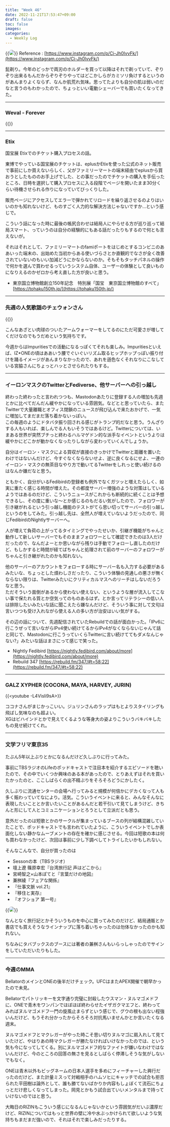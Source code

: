 ```yaml
---
title: "Week 46"
date: 2022-11-21T17:53:47+09:00
draft: false
toc: false
images:
categories:
  - Weekly Log
---
```


{{<image src="/images/images/221115_color2.webp" position="center" style="border-radius: 6px;">}}
Reference : [https://www.instagram.com/p/Ci-Jh0lvvFk/](https://www.instagram.com/p/Ci-Jh0lvvFk/)

髭剃り。今年のどっかで両刃のホルダーを買って以降はそれで剃っていて、ぞりぞり出来るもんだからぞりぞりやってはどこかしらがカミソリ負けするというのがあんまりよくならず、なんか肌荒れ気味。思ってたよりも自分の肌は弱いのだなと言うのもわかったので、ちょっといい電動シェーバーでも買いたくなってきた。

<!--more-->

---

### Weval - Forever

{{<youtube QHnKSLmuK_s>}}

---

### Etix

国宝展 Etixでのチケット購入プロセスの話。

東博でやっている国宝展のチケットは、eplusかEtixを使った公式のネット販売で事前にしか買えないらしく、父がファミリーマートの端末経由でeplusから買おうとしたもののお手上げでした、との事だったのでチケットの購入を手伝ったところ、日時を選択して購入プロセスに入る段階でページを開いたまま30分くらい待機させられる作りになっていてびっくりした。

販売ページにアクセスしてエラーで弾かれてリロードを繰り返させるのよりはいいのかも知れないけど、ものすごく人力的な解決方法じゃないですか…という感じで。

こういう話になった時に最後の帳尻合わせは結局人にやらせる方が巡り巡って結局スマート、っていうのは自分の経験的にもある話だったりもするので何とも言えないが。

それはそれとして、ファミリーマートのfamiポートをはじめとするコンビニのああいった端末の、出始めた当初からある使いづらさとか直観的でなさが全く改善されていないのもいい加減どうにかならないのか。そもそもタッチパネルの操作で何かを選んで買わせるっていうシステム自体、ユーザーの体験として良いものになりえるのかゼロから考え直した方が良いと思う。

- 東京国立博物館創立150年記念　特別展「国宝　東京国立博物館のすべて」 [https://tohaku150th.jp/](https://tohaku150th.jp/)

---

### 先週の人気歌謡のチェウォンさん

{{<youtube FhG0tK7hQNU>}}

こんなあざとい肉球のついたアームウォーマーをしてるのにただ可愛さが増してくだけなのでもうだめという気持ちです。

今週からはImpuritiesでの活動になるっぽくてそれも楽しみ。Impuritiesといえば、IZ*ONEの頃はああいう腰でぐいぐいリズム取るヒップホップっぽい振り付けを踊るイメージがあんまりなかったので、あれを遜色なくそれなりにこなしている宮脇さんにちょっとハッとさせられたりもする。

---

### イーロンマスクのTwitterとFediverse、他サーバーへの引っ越し

終わった終わったと言われつつも、Mastodonあたりに登録する人の増加も先週とかに比べてだんだん緩やかになっている雰囲気。などとと思っていたら、またTwitterで大量離職とオフィス閉鎖のニュースが飛び込んで来たおかげで、一気に増加してまだまだ落ち着かないっぽい。  
この毎週のようにドタバタ振り回される感じがトランプ的だなと思う。うんざりする人もいれば、楽しんでる人もいそうではあるけど。Twitterについては、いまある世界が突然ブチっと終わるハルマゲドン的な派手なイベントというよりは緩やかにどこかが動かなくなったりしながら変わっていくんでしょうか。

自分はイーロン・マスクによる買収が直接のきっかけでTwitterと距離を置いたわけではないんだけど、今すぐなくならないせよ、逆に良くなるにせよ、一連のイーロン・マスクの無茶目なやり方で動いてるTwitterをしれっと使い続けるのはなんか嫌だなと思う。

ともかく、自分がいるFedibirdの登録者も例外でなくガツッと増えたらしく、如実に重たく感じる時間が増えた。その都度サーバー増強のような対策はしているようではあるのだけど、こういうニュースがこれからも断続的に続くことは予想できるし、その度に重いな～とか感じるのもだるい気がしたので、フォロワーが引き継がれるという引っ越し機能のテストがてら思い切ってサーバーの引っ越しというのをしてみた。引っ越し先は、全然人が増えていないようだったので、同じFedibirdのNightlyサーバーへ。

人が増えて負荷の上がってるタイミングでやったせいか、引継ぎ機能がちゃんと動作して新しいサーバーでもそのままフォロワーとして確認できたのは3人だけだったので、なんだよーとか思いながら残りは手動でフォローし直したのだけど、もしかすると時間が経てばちゃんと処理されて前のサーバーのフォロワーがちゃんと引き継がれたのかも知れない。

他のサーバーのアカウントをフォローする時にサーバー名も入力する必要があるみたいな、ちょっとした煩わしさだったり、こういう体験の見通しの悪さが無くならない限りは、Twitterみたいにクリティカルマスへのリーチはしないだろうなと思う。  
ただそういう面倒があるから使わない使えない、というような層が流入してこない事で保たれる質とか空気ってのものあるはず。とか言ってリテラシーの低い人は排除したいみたいな話に聞こえたら嫌なんだけど、そういう事に対して文句は言いつつも受け入れながら使える人の多い方が治安はいい気がする。

その辺の話について、先週配信されていたRebuildでの話が面白かった。「IPv6に行こうぜって言いながらIPv4使い続けてるからIPv4がなくならないじゃんて話と同じで、Mastodonに行こうっていくらTwitterに言い続けててもダメなんじゃない?」みたいな話はまさにって感じで笑った。

- Nightly Fedibird  [https://nightly.fedibird.com/about/more](https://nightly.fedibird.com/about/more)
- Rebuild 347 [https://rebuild.fm/347/#t=58:22](https://rebuild.fm/347/#t=58:22)

---

### GALZ XYPHER (COCONA, MAYA, HARVEY, JURIN)

{{<youtube -L4Visli9sA>}}

ココナさんがまじかっこいい。ジュリンさんのラップはもとよりスタイリングも飛ばし気味なのも超よい。  
XGはビハインドとかで見えてくるような等身大の姿よりこういうバキバキしたもの見せ続けてくれ。

---

### 文学フリマ東京35

たぶん5年以上ぶりとかになるんだけど久しぶりに行ってみた。

事前にTBSラジオのLifeのポッドキャストで注目本を紹介するエピソードを聴いたので、その中でいくつか興味のある本があったので、とりあえずはそれを買いたかったのと、ここしばらくの出不精ぶりをそろそろどうにかしたく。

久しぶりに流通センターの会場へ行ってみると規模が何倍かにデカくなって人も多く賑わっていてなにより。活気。こういうイベントに来ると、みんなそんなに表現したいこととか言いたいことがあるんだと若干引いて見てしまうけど、きちんと形にして人とコミュニケーションとろうとして立派だとも思う。

意外だったのは短歌とかのサークルが集まっているブースの列が結構混雑していたことで、ポッドキャストでも言われていたように、こういうイベントでしか表面化しない静かなムーブメントの存在を確かに感じさせる。今回は短歌の本は何も買わなかったけど、次回は事前に少し下調べしてトライしたいかもしれない。

そんなこんなで、自分が買ったのは

- Sessonの本（TBSラジオ）
- 壇上遼 篠原幸宏『台湾旅行記 声はどこから』
- 宮崎智之×山本ぽてと『言葉だけの地図』
- 兼桝綾『フェアな関係』
- 『仕事文脈 vol.21』
- 『移住と実存』
- 『オフショア 第一号』

{{<image src="/images/2022/11/20221120_bunfuri.jpg" position="center" style="border-radius: 6px;">}}

なんとなく旅行記とかそういうものを中心に買ってみたのだけど、結局通販とか書店でも買えそうなラインナップに落ち着いちゃったのは勿体なかったのかも知れない。

ちなみにタバブックスのブースには著者の兼桝さんもいらっしゃったのでサインをしていただいたりもした。

---

### 今週のMMA

BellatorのメインとONEの後半だけチェック。UFCはまたAPEX開催で朝早かったので未見。

Bellatorでパトリッキーを文字通り完璧に封殺したウスマン・ヌルマゴメドフに、ONEで青木をワンパンでほぼほぼ終わらせたイザガクマエフと、終わってみればヌルマゴメドフ一門の旋風止まらずという感じで、グウの根も出ない程強いんだけど、もうそれ分かったからそろそろ対抗馬いませんかとか言いたくなる週末。

ヌルマゴメドフとマクレガーがやった時こそ思い切りヌルマゴに肩入れして見ていたけど、やはりあの時マクレガーが勝たなければいけなかったのでは、という気も今になってしてくる。別にヌルマゴメドフ的なファイトが嫌いなわけではないんだけど、今のところの回答の無さを見るとしばらく停滞しそうな気がしないでもなく。

ONEは青木以外もビッグネームの日本人選手を多めにフィーチャーした興行だったのだけど、また計量ミスって対戦相手のハムソヒにキャッチでの試合も拒否られた平田樹は論外として、誰も勝てないばかりか内容もしょぼくて流石にちょっとだけ悲しくなってしまった。岡見とかもう試合出ていいメンタルまで持っていけないのではと思う。

大晦日のRIZINもこういう感じになるんじゃないかという雰囲気がだいぶ濃厚だけど、RIZINについてはもっと世界の壁に冷や水ぶっかけられて欲しいような気持ちもまだまだ強いので、それはそれで楽しみだったりする。